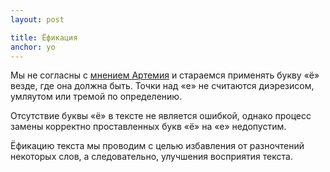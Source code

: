 ```yaml
---
layout: post

title: Ёфикация
anchor: yo
---
```


Мы не согласны с <a href="https://www.artlebedev.ru/kovodstvo/sections/119/" target="_blank">мнением Артемия</a> и стараемся применять букву «ё» везде, где она должна быть. Точки над «е» не считаются диэрезисом, умляутом или тремой по определению.

Отсутствие буквы «ё» в тексте не является ошибкой, однако процесс замены корректно проставленных букв «ё» на «е» недопустим.

Ёфикацию текста мы проводим с целью избавления от разночтений некоторых слов, а&nbsp;следовательно, улучшения восприятия текста.

